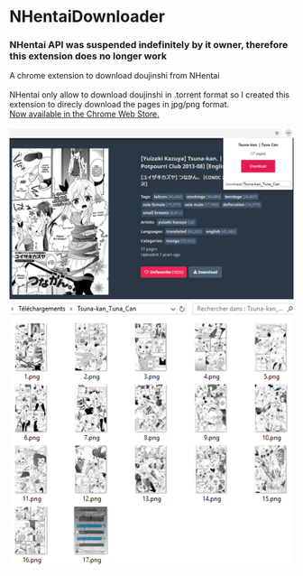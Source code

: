 # NHentaiDownloader

### NHentai API was suspended indefinitely by it owner, therefore this extension does no longer work

A chrome extension to download doujinshi from NHentai<br/><br/>
NHentai only allow to download doujinshi in .torrent format so I created this extension to direcly download the pages in jpg/png format.<br/>
[Now available in the Chrome Web Store.](https://chrome.google.com/webstore/detail/nhentai-downloader/dcpdhacgmnhbfaebkcagkakpcighmeol)
<br/><br/>
![Overview](Preview/Overview.png)<br/>
![Folder](Preview/Folder.png)
